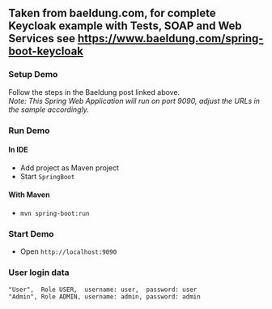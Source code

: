 ## Taken from baeldung.com, for complete Keycloak example with Tests, SOAP and Web Services see https://www.baeldung.com/spring-boot-keycloak

### Setup Demo

Follow the steps in the Baeldung post linked above.  
_Note: This Spring Web Application will run on port 9090, adjust the URLs in the sample accordingly._ 

### Run Demo

#### In IDE

* Add project as Maven project
* Start `SpringBoot`

#### With Maven

* `mvn spring-boot:run`

### Start Demo

* Open `http://localhost:9090`

### User login data

```
"User",  Role USER,  username: user,  password: user
"Admin", Role ADMIN, username: admin, password: admin
```